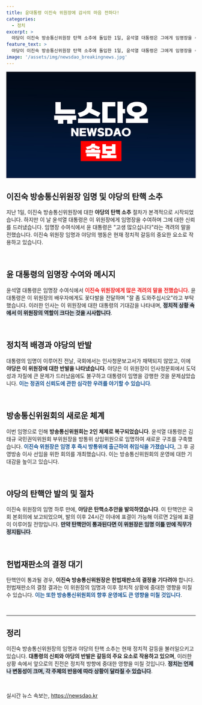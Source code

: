 ```yaml
---
title: 윤대통령 이진숙 위원장에 감사의 마음 전하다!
categories:
  - 정치
excerpt: >
  야당이 이진숙 방송통신위원장 탄핵 소추에 돌입한 1일, 윤석열 대통령은 그에게 임명장을 수여하며 직무 시작과 동시에 대치 국면에 들어섰다. 이 위원장은 임명 이틀 만에 탄핵 여부를 두고 헌재 결정을 기다리게 된다.
feature_text: >
  야당이 이진숙 방송통신위원장 탄핵 소추에 돌입한 1일, 윤석열 대통령은 그에게 임명장을 수여하며 직무 시작과 동시에 대치 국면에 들어섰다. 이 위원장은 임명 이틀 만에 탄핵 여부를 두고 헌재 결정을 기다리게 된다.
image: '/assets/img/newsdao_breakingnews.jpg'
---
```


<p><img src="/assets/img/newsdao_breakingnews.jpg" alt="flaretime 속보" /></p>

<h2 data-ke-size="size26">이진숙 방송통신위원장 임명 및 야당의 탄핵 소추</h2>

<p data-ke-size="size16">지난 1일, 이진숙 방송통신위원장에 대한 <b>야당의 탄핵 소추</b> 절차가 본격적으로 시작되었습니다. 하지만 이 날 윤석열 대통령은 이 위원장에게 임명장을 수여하며 그에 대한 신뢰를 드러냈습니다. 임명장 수여식에서 윤 대통령은 "고생 많으십니다"라는 격려의 말을 전했습니다. 이진숙 위원장 임명과 야당의 행동은 현재 정치적 갈등의 중요한 요소로 작용하고 있습니다. </p>

<p data-ke-size="size16">&nbsp;</p>

<h2 data-ke-size="size26">윤 대통령의 임명장 수여와 메시지</h2>

<p data-ke-size="size16">윤석열 대통령은 임명장 수여식에서 <b><span style="color: #ee2323;">이진숙 위원장에게 많은 격려의 말을 전했습니다</span></b>. 윤 대통령은 이 위원장의 배우자에게도 꽃다발을 전달하며 "잘 좀 도와주십시오"라고 부탁했습니다. 이러한 인사는 이 위원장에 대한 대통령의 기대감을 나타내며, <b><span style="background-color: #21538527;">정치적 상황 속에서 이 위원장의 역할이 크다는 것을 시사합니다</span></b>. </p>

<p data-ke-size="size16">&nbsp;</p>

<h2 data-ke-size="size26">정치적 배경과 야당의 반발</h2>

<p data-ke-size="size16">대통령의 임명이 이루어진 전날, 국회에서는 인사청문보고서가 채택되지 않았고, 이에 <b>야당은 이 위원장에 대한 반발을 나타냈습니다</b>. 야당은 이 위원장이 인사청문회에서 도덕성과 자질에 큰 문제가 드러났음에도 불구하고 대통령이 임명을 강행한 것을 문제삼았습니다. <b><span style="color: #1a5490;">이는 정권의 신뢰도에 관한 심각한 우려를 야기할 수 있습니다</span></b>. </p>

<p data-ke-size="size16">&nbsp;</p>

<h2 data-ke-size="size26">방송통신위원회의 새로운 체계</h2>

<p data-ke-size="size16">이번 임명으로 인해 <b>방송통신위원회는 2인 체제로 복구되었습니다</b>. 윤석열 대통령은 김태규 국민권익위원회 부위원장을 방통위 상임위원으로 임명하여 새로운 구조를 구축했습니다. <b><span style="color: #1a5490;">이진숙 위원장은 임명 후 즉시 방통위에 출근하여 취임식을 가졌습니다</span></b>, 그 후 공영방송 이사 선임을 위한 회의를 개최했습니다. 이는 방송통신위원회의 운영에 대한 기대감을 높이고 있습니다. </p>

<p data-ke-size="size16">&nbsp;</p>

<h2 data-ke-size="size26">야당의 탄핵안 발의 및 절차</h2>

<p data-ke-size="size16">이진숙 위원장의 임명 하루 만에, <b>야당은 탄핵소추안을 발의하였습니다</b>. 이 탄핵안은 국회 본회의에 보고되었으며, 발의 이후 24시간 이내에 표결이 가능해 이르면 2일에 표결이 이루어질 전망입니다. <b><span style="background-color: #21538527;">만약 탄핵안이 통과된다면 이 위원장은 임명 이틀 만에 직무가 정지됩니다</span></b>. </p>

<p data-ke-size="size16">&nbsp;</p>

<h2 data-ke-size="size26">헌법재판소의 결정 대기</h2>

<p data-ke-size="size16">탄핵안이 통과될 경우, <b>이진숙 방송통신위원장은 헌법재판소의 결정을 기다려야</b> 합니다. 헌법재판소의 결정 결과는 이 위원장의 임명과 이후 정치적 상황에 중대한 영향을 미칠 수 있습니다. <b><span style="color: #1a5490;">이는 또한 방송통신위원회의 향후 운영에도 큰 영향을 미칠 것입니다</span></b>. </p>

<p data-ke-size="size16">&nbsp;</p>

<hr>

<h2 data-ke-size="size26">정리</h2>

<p data-ke-size="size16">이진숙 방송통신위원장의 임명과 야당의 탄핵 소추는 현재 정치적 갈등을 불러일으키고 있습니다. <b>대통령의 신뢰와 야당의 반발은 갈등의 주요 요소로 작용하고 있으며</b>, 이러한 상황 속에서 앞으로의 진전은 정치적 방향에 중대한 영향을 미칠 것입니다. <b><span style="background-color: #21538527;">정치는 언제나 변동성이 크며, 각 주체의 반응에 따라 상황이 달라질 수 있습니다</span></b>. </p>

<p data-ke-size="size16">&nbsp;</p>
실시간 뉴스 속보는, <a href="https://newsdao.kr" rel="dofollow">https://newsdao.kr</a>


